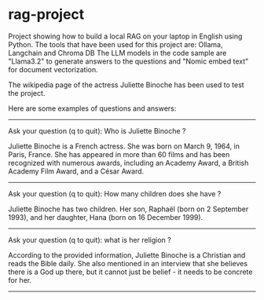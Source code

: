 # rag-project
Project showing how to build a local RAG on your laptop in English using Python.
The tools that have been used for this project are: Ollama, Langchain and Chroma DB
The LLM models in the code sample are "Llama3.2" to generate answers to the questions and "Nomic embed text" for document vectorization.

The wikipedia page of the actress Juliette Binoche has been used to test the project.


Here are some examples of questions and answers:

---------
Ask your question (q to quit): Who is Juliette Binoche ?

Juliette Binoche is a French actress. She was born on March 9, 1964, in Paris, France. She has appeared in more than 60 films and has been recognized with numerous awards, including an Academy Award, a British Academy Film Award, and a César Award.

--------------------------
Ask your question (q to quit): How many children does she have ?

Juliette Binoche has two children. Her son, Raphaël (born on 2 September 1993), and her daughter, Hana (born on 16 December 1999).

--------------------------
Ask your question (q to quit): what is her religion ?

According to the provided information, Juliette Binoche is a Christian and reads the Bible daily. She also mentioned in an interview that she believes there is a God up there, but it cannot just be belief - it needs to be concrete for her.

--------------------------
